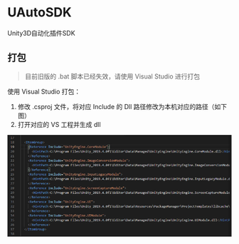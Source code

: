 # UAutoSDK
Unity3D自动化插件SDK

## 打包
> 目前旧版的 .bat 脚本已经失效，请使用 Visual Studio 进行打包

使用 Visual Studio 打包：
1. 修改 .csproj 文件，将对应 Include 的 Dll 路径修改为本机对应的路径（如下图）
2. 打开对应的 VS 工程并生成 dll

![](doc/20210520110452.png)

